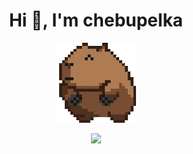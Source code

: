 <h1 align="center">Hi 👋, I'm chebupelka</h1>
<p align="center"> <img src="capyroll.gif"> </p>

<p align="center"> 
  <img src="https://github-readme-stats.vercel.app/api/top-langs/?username=chebupelka8&layout=compact&theme=dark""
  <img src="https://github-readme-stats.vercel.app/api?username=chebupelka8&show_icons=true">
</p>
